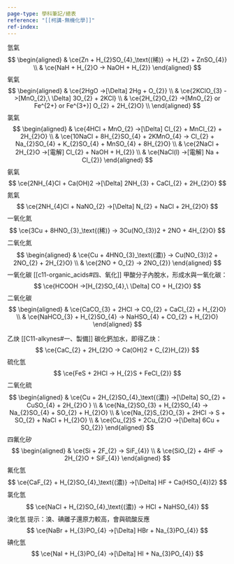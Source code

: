 ```yaml
---
page-type: 學科筆記/總表
reference: "[[柯講-無機化學]]"
ref-index:
---
```

氫氣
$$
\begin{aligned}
 & \ce{Zn + H_{2}SO_{4}_\text{(稀)} -> H_{2} + ZnSO_{4}} \\
 & \ce{NaH + H_{2}O -> NaOH + H_{2}}
\end{aligned}
$$
氧氣
$$
\begin{aligned}
 & \ce{2HgO ->[\Delta] 2Hg + O_{2}} \\
 & \ce{2KClO_{3} ->[MnO_{2},\ \Delta] 3O_{2} + 2KCl} \\
 & \ce{2H_{2}O_{2} ->[MnO_{2} or Fe^{2+} or Fe^{3+}] O_{2} + 2H_{2}O} \\
\end{aligned}
$$
氯氣
$$
\begin{aligned}
 & \ce{4HCl + MnO_{2} ->[\Delta] Cl_{2} + MnCl_{2} + 2H_{2}O} \\
 & \ce{10NaCl + 8H_{2}SO_{4} + 2KMnO_{4} -> Cl_{2} + Na_{2}SO_{4} + K_{2}SO_{4} + MnSO_{4} + 8H_{2}O} \\
 & \ce{2NaCl + 2H_{2}O ->[電解] Cl_{2} + NaOH + H_{2}} \\
 & \ce{NaCl(l) ->[電解] Na + Cl_{2}}
\end{aligned}
$$
氨氣
$$
\ce{2NH_{4}Cl + Ca(OH)2 ->[\Delta] 2NH_{3} + CaCl_{2} + 2H_{2}O}
$$
氮氣
$$
\ce{2NH_{4}Cl + NaNO_{2} ->[\Delta] N_{2} + NaCl + 2H_{2}O}
$$
一氧化氮
$$
\ce{3Cu + 8HNO_{3}_\text{(稀)} -> 3Cu(NO_{3})2 + 2NO + 4H_{2}O}
$$
二氧化氮
$$
\begin{aligned}
 & \ce{Cu + 4HNO_{3}_\text{(濃)} -> Cu(NO_{3})2 + 2NO_{2} + 2H_{2}O} \\
 & \ce{2NO + O_{2} -> 2NO_{2}}
\end{aligned}
$$
一氧化碳
[[c11-organic_acids#四、氧化]] 甲酸分子內脫水，形成水與一氧化碳：
$$
\ce{HCOOH ->[H_{2}SO_{4},\ \Delta] CO + H_{2}O}
$$
二氧化碳
$$
\begin{aligned}
 & \ce{CaCO_{3} + 2HCl -> CO_{2} + CaCl_{2} + H_{2}O} \\
 & \ce{NaHCO_{3} + H_{2}SO_{4} -> NaHSO_{4} + CO_{2} + H_{2}O}
\end{aligned}
$$

乙炔
[[C11-alkynes#一、製備]] 碳化鈣加水，即得乙炔：
$$
\ce{CaC_{2} + 2H_{2}O -> Ca(OH)2 + C_{2}H_{2}}
$$
硫化氫
$$
\ce{FeS + 2HCl -> H_{2}S + FeCl_{2}}
$$
二氧化硫
$$
\begin{aligned}
 & \ce{Cu + 2H_{2}SO_{4}_\text{(濃)} ->[\Delta] SO_{2} + CuSO_{4} + 2H_{2}O } \\
 & \ce{Na_{2}SO_{3} + H_{2}SO_{4} -> Na_{2}SO_{4} + SO_{2} + H_{2}O} \\
 & \ce{Na_{2}S_{2}O_{3} + 2HCl -> S + SO_{2} + NaCl + H_{2}O} \\
 & \ce{Cu_{2}S + 2Cu_{2}O ->[\Delta] 6Cu + SO_{2}}
\end{aligned}
$$
四氟化矽
$$
\begin{aligned}
 & \ce{Si + 2F_{2} -> SiF_{4}} \\
 & \ce{SiO_{2} + 4HF -> 2H_{2}O + SiF_{4}}
\end{aligned}
$$
氟化氫
$$
\ce{CaF_{2} + H_{2}SO_{4}_\text{(濃)} ->[\Delta] HF + Ca(HSO_{4})2}
$$
氯化氫
$$
\ce{NaCl + H_{2}SO_{4}_\text{(濃)} -> HCl + NaHSO_{4}}
$$
溴化氫
提示：溴、碘離子還原力較高，會與硫酸反應
$$
\ce{NaBr + H_{3}PO_{4} ->[\Delta] HBr + Na_{3}PO_{4}}
$$
碘化氫
$$
\ce{NaI + H_{3}PO_{4} ->[\Delta] HI + Na_{3}PO_{4}}
$$
